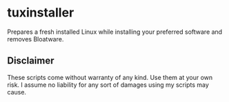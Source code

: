# tuxinstaller
Prepares a fresh installed Linux while installing your preferred software and removes Bloatware.


## Disclaimer
These scripts come without warranty of any kind. Use them at your own risk. I assume no liability for any sort of damages using my scripts may cause.
